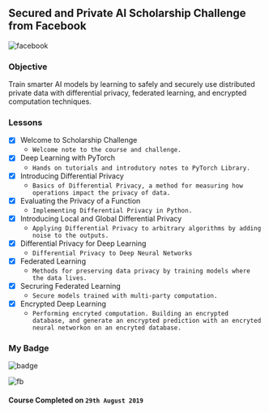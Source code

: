 ## Secured and Private AI Scholarship Challenge from Facebook

![facebook](https://i1.wp.com/blog.udacity.com/wp-content/uploads/2019/05/Social2-FB.png?fit=1200%2C630&ssl=1)

### Objective
Train smarter AI models by learning to safely and securely use distributed private data with differential privacy, federated learning, and encrypted computation techniques.

### Lessons
- [x] Welcome to Scholarship Challenge
   - `Welcome note to the course and challenge.`
- [x] Deep Learning with PyTorch
   - `Hands on tutorials and introdutory notes to PyTorch Library.`
- [x] Introducing Differential Privacy
   - `Basics of Differential Privacy, a method for measuring how operations impact the privacy of data.`
- [x] Evaluating the Privacy of a Function
   - `Implementing Differential Privacy in Python.`
- [x] Introducing Local and Global Differential Privacy
   - `Applying Differential Privacy to arbitrary algorithms by adding noise to the outputs.`
- [x] Differential Privacy for Deep Learning
   - `Differential Privacy to Deep Neural Networks`
- [x] Federated Learning
   - `Methods for preserving data privacy by training models where the data lives.` 
- [x] Secruring Federated Learning
   - `Secure models trained with multi-party computation.`
- [x] Encrypted Deep Learning
   - `Performing encryted computation. Building an encrypted database, and generate an encrypted prediction with an encryted neural networkon on an encryted database.`

### My Badge
![badge](https://cdn-images-1.medium.com/max/1200/1*2mVhfnd96rmHVhdi51Q82A.png)

![fb](https://i.ytimg.com/vi/4YJe8smEngY/maxresdefault.jpg)

#### Course Completed on `29th August 2019`
